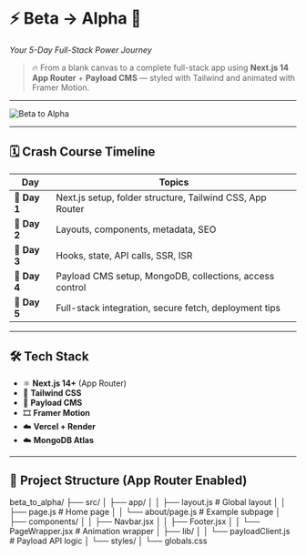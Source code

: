# ⚡️ Beta → Alpha 🚀  
_Your 5-Day Full-Stack Power Journey_

> 🔥 From a blank canvas to a complete full-stack app using **Next.js 14 App Router** + **Payload CMS** — styled with Tailwind and animated with Framer Motion.

---

![Beta to Alpha](https://media.giphy.com/media/du3J3cXyzhj75IOgvA/giphy.gif) <!-- Replace with your actual project GIF -->

---

## 🗓️ Crash Course Timeline

| Day | Topics |
|-----|--------|
| 🧠 **Day 1** | Next.js setup, folder structure, Tailwind CSS, App Router |
| 🧩 **Day 2** | Layouts, components, metadata, SEO |
| 🧠 **Day 3** | Hooks, state, API calls, SSR, ISR |
| 🧱 **Day 4** | Payload CMS setup, MongoDB, collections, access control |
| 🔌 **Day 5** | Full-stack integration, secure fetch, deployment tips |

---

## 🛠️ Tech Stack

- ⚛️ **Next.js 14+** (App Router)
- 💨 **Tailwind CSS**
- 🧱 **Payload CMS**
- 🎞️ **Framer Motion**
- ☁️ **Vercel + Render**
- ☁️ **MongoDB Atlas**

---

## 🧱 Project Structure (App Router Enabled)

beta_to_alpha/
├── src/
│ ├── app/
│ │ ├── layout.js # Global layout
│ │ ├── page.js # Home page
│ │ └── about/page.js # Example subpage
│ ├── components/
│ │ ├── Navbar.jsx
│ │ ├── Footer.jsx
│ │ └── PageWrapper.jsx # Animation wrapper
│ ├── lib/
│ │ └── payloadClient.js # Payload API logic
│ └── styles/
│ └── globals.css
